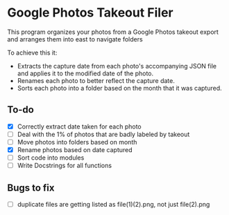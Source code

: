 # Google Photos Takeout Filer

This program organizes your photos from a Google Photos takeout export and
arranges them into east to navigate folders 

To achieve this it:
* Extracts the capture date from each photo's accompanying JSON file and
applies it to the modified date of the photo.
* Renames each photo to better reflect the capture date.
* Sorts each photo into a folder based on the month that it was captured.

## To-do
- [X] Correctly extract date taken for each photo
- [ ] Deal with the 1% of photos that are badly labeled by takeout
- [ ] Move photos into folders based on month
- [X] Rename photos based on date captured
- [ ] Sort code into modules
- [ ] Write Docstrings for all functions

## Bugs to fix
- [ ] duplicate files are getting listed as file(1)(2).png, not just file(2).png







